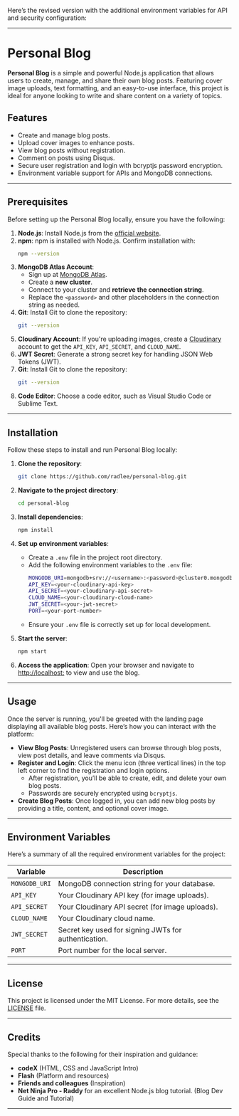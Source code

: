 Here’s the revised version with the additional environment variables for API and security configuration:

---

# Personal Blog

**Personal Blog** is a simple and powerful Node.js application that allows users to create, manage, and share their own blog posts. Featuring cover image uploads, text formatting, and an easy-to-use interface, this project is ideal for anyone looking to write and share content on a variety of topics.

## Features

- Create and manage blog posts.
- Upload cover images to enhance posts.
- View blog posts without registration.
- Comment on posts using Disqus.
- Secure user registration and login with bcryptjs password encryption.
- Environment variable support for APIs and MongoDB connections.

---

## Prerequisites

Before setting up the Personal Blog locally, ensure you have the following:

1. **Node.js**: Install Node.js from the [official website](https://nodejs.org).
2. **npm**: npm is installed with Node.js. Confirm installation with:
    ```bash
    npm --version
    ```
3. **MongoDB Atlas Account**:
    - Sign up at [MongoDB Atlas](https://www.mongodb.com/cloud/atlas).
    - Create a **new cluster**.
    - Connect to your cluster and **retrieve the connection string**.
    - Replace the `<password>` and other placeholders in the connection string as needed.
4. **Git**: Install Git to clone the repository:
    ```bash
    git --version
    ```
5. **Cloudinary Account**: If you're uploading images, create a [Cloudinary](https://cloudinary.com/) account to get the `API_KEY`, `API_SECRET`, and `CLOUD_NAME`.
6. **JWT Secret**: Generate a strong secret key for handling JSON Web Tokens (JWT).
7. **Git**: Install Git to clone the repository:
    ```bash
    git --version
    ```
8. **Code Editor**: Choose a code editor, such as Visual Studio Code or Sublime Text.

---

## Installation

Follow these steps to install and run Personal Blog locally:

1. **Clone the repository**:
    ```bash
    git clone https://github.com/radlee/personal-blog.git
    ```

2. **Navigate to the project directory**:
    ```bash
    cd personal-blog
    ```

3. **Install dependencies**:
    ```bash
    npm install
    ```

4. **Set up environment variables**:
    - Create a `.env` file in the project root directory.
    - Add the following environment variables to the `.env` file:
      ```bash
      MONGODB_URI=mongodb+srv://<username>:<password>@cluster0.mongodb.net/myFirstDatabase?retryWrites=true&w=majority
      API_KEY=<your-cloudinary-api-key>
      API_SECRET=<your-cloudinary-api-secret>
      CLOUD_NAME=<your-cloudinary-cloud-name>
      JWT_SECRET=<your-jwt-secret>
      PORT=<your-port-number>
      ```
    - Ensure your `.env` file is correctly set up for local development.

5. **Start the server**:
    ```bash
    npm start
    ```

6. **Access the application**:
    Open your browser and navigate to [http://localhost:<your-port>](http://localhost:<your-port>) to view and use the blog.

---

## Usage

Once the server is running, you'll be greeted with the landing page displaying all available blog posts. Here’s how you can interact with the platform:

- **View Blog Posts**: Unregistered users can browse through blog posts, view post details, and leave comments via Disqus.
- **Register and Login**: Click the menu icon (three vertical lines) in the top left corner to find the registration and login options.
    - After registration, you’ll be able to create, edit, and delete your own blog posts.
    - Passwords are securely encrypted using `bcryptjs`.
- **Create Blog Posts**: Once logged in, you can add new blog posts by providing a title, content, and optional cover image.

---

## Environment Variables

Here’s a summary of all the required environment variables for the project:

| **Variable**  | **Description**  |
|---------------|------------------|
| `MONGODB_URI` | MongoDB connection string for your database. |
| `API_KEY`     | Your Cloudinary API key (for image uploads). |
| `API_SECRET`  | Your Cloudinary API secret (for image uploads). |
| `CLOUD_NAME`  | Your Cloudinary cloud name. |
| `JWT_SECRET`  | Secret key used for signing JWTs for authentication. |
| `PORT`        | Port number for the local server. |

---

## License

This project is licensed under the MIT License. For more details, see the [LICENSE](LICENSE) file.

---

## Credits

Special thanks to the following for their inspiration and guidance:

- **codeX** (HTML, CSS and JavaScript Intro)
- **Flash** (Platform and resources)
- **Friends and colleagues** (Inspiration)
- **Net Ninja Pro - Raddy** for an excellent Node.js blog tutorial. (Blog Dev Guide and Tutorial)

---

